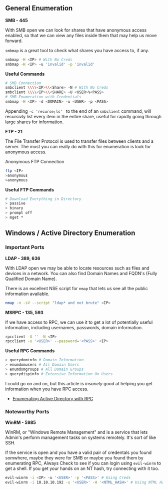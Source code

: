 ## General Enumeration

**SMB - 445**

With SMB open we can look for shares that have anonymous access enabled, so that we can view any files inside them that may help us move forward.

``smbmap`` is a great tool to check what shares you have access to, if any.

```bash
smbmap -H <IP> # With No Creds
smbmap -H <IP> -u 'invalid' -p 'invalid'
```

**Useful Commands**

```bash
# SMB Connection
smbclient \\\\<IP>\\<Share> -N # With No Creds
smbclient \\\\<IP>\\<SHARE> -U <USER>%<PASS>
# SMB Enumeration with Credentials
smbmap -H <IP> -d <DOMAIN> -u <USER> -p <PASS> 
```

Appending ``-c 'recurse;ls' `` to the end of an ``smbclient`` command, will recursivly list every item in the entire share, useful for rapidly going through large shares for information.

**FTP - 21**

The File Transfer Protocol is used to transfer files between clients and a server. The most you can really do with this for enumeration is look for anonymous access.

Anonymous FTP Connection

```bash
ftp <IP>
>anonymous
>anonymous
```

**Useful FTP Commands**

```bash
# Download Everything in Directory
> passive
> binary
> prompt off
> mget *
```

## Windows / Active Directory Enumeration

### Important Ports

**LDAP - 389, 636**

With LDAP open we may be able to locate resources such as files and devices in a network. You can also find Domain Names and FQDN's (Fully Qualified Domain Name).

There is an excellent NSE script for ``nmap`` that lets us see all the public information available.

```bash
nmap -n -sV --script "ldap* and not brute" <IP>
```


**MSRPC - 135, 593**

If we have access to RPC, we can use it to get a lot of potentially useful information, including usernames, passwords, domain information.

```bash
rpcclient -U '' -N <IP>
rpcclient -u '<USER>' --password='<PASS>' <IP>
```

**Useful RPC Commands**

```bash
> querydominfo # Domain Information
> enumdomusers # All Domain Users
> enumdomgroups # All Domain Groups
> querydispinfo # Extensive Information On Users
```

I could go on and on, but this article is *insanely* good at helping you get information when you have RPC access. 

- [Enumerating Active Directory with RPC](https://www.hackingarticles.in/active-directory-enumeration-rpcclient/)

### Noteworthy Ports

**WinRM - 5985**

WinRM, or "Windows Remote Management" and is a service that lets Admin's perform management tasks on systems remotely. It's sort of like SSH.

If the service is open and you have a valid pair of credentals you found somwhere, maybe they were for SMB or maybe you found them by enumerating RPC, Always Check to see if you can login using ``evil-winrm`` to get a shell. If you get your hands on an NT hash, try connecting with it too.

```bash
evil-winrm -i <IP> -u '<USER>' -p '<PASS>' # Using Creds
evil-winrm -i 10.10.10.192 -u '<USER>' -H '<NTML_HASH>' # Using NTML Hash
```
